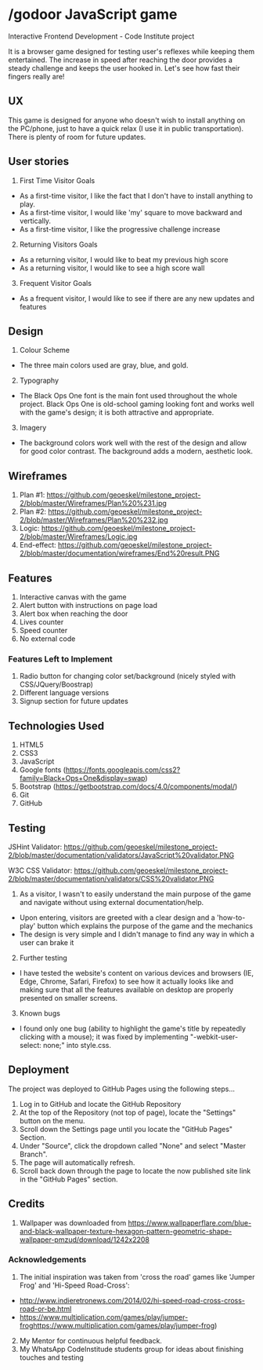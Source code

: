 # /godoor JavaScript game
Interactive Frontend Development - Code Institute project

It is a browser game designed for testing user's reflexes while keeping them entertained. The increase in speed after reaching the door provides a steady challenge and keeps the user hooked in. Let's see how fast their fingers really are!

## UX 
This game is designed for anyone who doesn't wish to install anything on the PC/phone, just to have a quick relax (I use it in public transportation). There is plenty of room for future updates.

## User stories
1. First Time Visitor Goals
 - As a first-time visitor, I like the fact that I don't have to install anything to play.
 - As a first-time visitor, I would like 'my' square to move backward and vertically.
 - As a first-time visitor, I like the progressive challenge increase

2. Returning Visitors Goals
 - As a returning visitor, I would like to beat my previous high score
 - As a returning visitor, I would like to see a high score wall
 
3. Frequent Visitor Goals
 - As a frequent visitor, I would like to see if there are any new updates and features
 
## Design

1. Colour Scheme
 - The three main colors used are gray, blue, and gold.
 
2. Typography
 - The Black Ops One font is the main font used throughout the whole project. Black Ops One is old-school gaming looking font and works well with the game's design; it is both attractive and appropriate.

3. Imagery 
 - The background colors work well with the rest of the design and allow for good color contrast. The background adds a modern, aesthetic look.

## Wireframes

1. Plan #1: https://github.com/geoeskel/milestone_project-2/blob/master/Wireframes/Plan%20%231.jpg
2. Plan #2: https://github.com/geoeskel/milestone_project-2/blob/master/Wireframes/Plan%20%232.jpg                
3. Logic: https://github.com/geoeskel/milestone_project-2/blob/master/Wireframes/Logic.jpg
4. End-effect: https://github.com/geoeskel/milestone_project-2/blob/master/documentation/wireframes/End%20result.PNG


## Features

1. Interactive canvas with the game
2. Alert button with instructions on page load
3. Alert box when reaching the door
4. Lives counter
5. Speed counter 
6. No external code



### Features Left to Implement

1. Radio button for changing color set/background (nicely styled with CSS/JQuery/Boostrap)
2. Different language versions 
3. Signup section for future updates

## Technologies Used

1. HTML5
2. CSS3 
3. JavaScript
4. Google fonts (https://fonts.googleapis.com/css2?family=Black+Ops+One&display=swap)
5. Bootstrap (https://getbootstrap.com/docs/4.0/components/modal/)
6. Git
7. GitHub

## Testing

JSHint Validator: https://github.com/geoeskel/milestone_project-2/blob/master/documentation/validators/JavaScript%20validator.PNG

W3C CSS Validator: https://github.com/geoeskel/milestone_project-2/blob/master/documentation/validators/CSS%20validator.PNG

1. As a visitor, I wasn't to easily understand the main purpose of the game and navigate without using external documentation/help.
 - Upon entering, visitors are greeted with a clear design and a 'how-to-play' button which explains the purpose of the game and the mechanics
 - The design is very simple and I didn't manage to find any way in which a user can brake it

2. Further testing
 - I have tested the website's content on various devices and browsers (IE, Edge, Chrome, Safari, Firefox) to see how it actually looks like and making sure that all the features available on desktop are properly presented on smaller screens.

3. Known bugs
 - I found only one bug (ability to highlight the game's title by repeatedly clicking with a mouse); it was fixed by implementing "-webkit-user-select: none;" into style.css.

## Deployment

The project was deployed to GitHub Pages using the following steps...

1. Log in to GitHub and locate the GitHub Repository
2. At the top of the Repository (not top of page), locate the "Settings" button on the menu.
3. Scroll down the Settings page until you locate the "GitHub Pages" Section.
4. Under "Source", click the dropdown called "None" and select "Master Branch".
5. The page will automatically refresh.
6. Scroll back down through the page to locate the now published site link in the "GitHub Pages" section.

## Credits
1. Wallpaper was downloaded from https://www.wallpaperflare.com/blue-and-black-wallpaper-texture-hexagon-pattern-geometric-shape-wallpaper-pmzud/download/1242x2208

### Acknowledgements

1. The initial inspiration was taken from 'cross the road' games like 'Jumper Frog' and 'Hi-Speed Road-Cross':
- http://www.indieretronews.com/2014/02/hi-speed-road-cross-cross-road-or-be.html
- https://www.multiplication.com/games/play/jumper-froghttps://www.multiplication.com/games/play/jumper-frog)
2. My Mentor for continuous helpful feedback.
3. My WhatsApp CodeInstitude students group for ideas about finishing touches and testing

